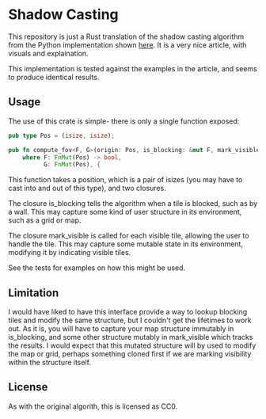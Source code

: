 # Shadow Casting
This repository is just a Rust translation of the shadow casting algorithm from
the Python implementation shown [here](https://www.albertford.com/shadowcasting/).
It is a very nice article, with visuals and explaination.


This implementation is tested against the examples in the article, and seems to 
produce identical results. 


## Usage
The use of this crate is simple- there is only a single function exposed:
```rust
pub type Pos = (isize, isize);

pub fn compute_fov<F, G>(origin: Pos, is_blocking: &mut F, mark_visible: &mut G)
    where F: FnMut(Pos) -> bool,
          G: FnMut(Pos), {
```

This function takes a position, which is a pair of isizes (you may have to cast
into and out of this type), and two closures.


The closure is\_blocking tells the algorithm when a tile is blocked, such as by
a wall. This may capture some kind of user structure in its environment, such
as a grid or map.

The closure mark\_visible is called for each visible tile, allowing the user
to handle the tile. This may capture some mutable state in its environment,
modifying it by indicating visible tiles.


See the tests for examples on how this might be used.


## Limitation
I would have liked to have this interface provide a way to lookup blocking tiles
and modify the same structure, but I couldn't get the lifetimes to work out.
As it is, you will have to capture your map structure immutably in is\_blocking,
and some other structure mutably in mark\_visible which tracks the results.
I would expect that this mutated structure will by used to modify the map 
or grid, perhaps something cloned first if we are marking visibility
within the structure itself.

## License
As with the original algorith, this is licensed as CC0.

